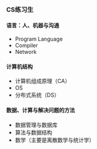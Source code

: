 ### CS练习生

#### 语言：人、机器与沟通

- Program Language
- Compiler
- Network

#### 计算机结构

- 计算机组成原理（CA）
- OS
- 分布式系统（DS）

#### 数据、计算与解决问题的方法

- 数据管理与数据库
- 算法与数据结构
- 数学（主要是离散数学与统计学）


<!--
**gantrol/gantrol** is a ✨ _special_ ✨ repository because its `README.md` (this file) appears on your GitHub profile.

Here are some ideas to get you started:

- 🔭 I’m currently working on ...
- 🌱 I’m currently learning ...
- 👯 I’m looking to collaborate on ...
- 🤔 I’m looking for help with ...
- 💬 Ask me about ...
- 📫 How to reach me: ...
- 😄 Pronouns: ...
- ⚡ Fun fact: ...
-->
